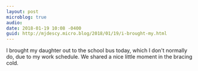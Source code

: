```yaml
---
layout: post
microblog: true
audio: 
date: 2018-01-19 10:08 -0400
guid: http://mjdescy.micro.blog/2018/01/19/i-brought-my.html
---
```

I brought my daughter out to the school bus today, which I don't normally do, due to my work schedule. We shared a nice little moment in the bracing cold.

